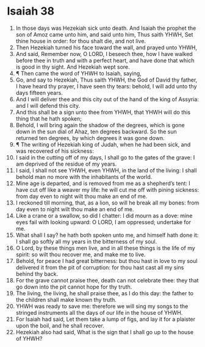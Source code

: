 ﻿# Isaiah 38
1. In those days was Hezekiah sick unto death. And Isaiah the prophet the son of Amoz came unto him, and said unto him, Thus saith YHWH, Set thine house in order: for thou shalt die, and not live. 
2. Then Hezekiah turned his face toward the wall, and prayed unto YHWH, 
3. And said, Remember now, O LORD, I beseech thee, how I have walked before thee in truth and with a perfect heart, and have done that which is good in thy sight. And Hezekiah wept sore. 
4. ¶ Then came the word of YHWH to Isaiah, saying, 
5. Go, and say to Hezekiah, Thus saith YHWH, the God of David thy father, I have heard thy prayer, I have seen thy tears: behold, I will add unto thy days fifteen years. 
6. And I will deliver thee and this city out of the hand of the king of Assyria: and I will defend this city. 
7. And this shall be a sign unto thee from YHWH, that YHWH will do this thing that he hath spoken; 
8. Behold, I will bring again the shadow of the degrees, which is gone down in the sun dial of Ahaz, ten degrees backward. So the sun returned ten degrees, by which degrees it was gone down. 
9. ¶ The writing of Hezekiah king of Judah, when he had been sick, and was recovered of his sickness: 
10. I said in the cutting off of my days, I shall go to the gates of the grave: I am deprived of the residue of my years. 
11. I said, I shall not see YHWH, even YHWH, in the land of the living: I shall behold man no more with the inhabitants of the world. 
12. Mine age is departed, and is removed from me as a shepherd’s tent: I have cut off like a weaver my life: he will cut me off with pining sickness: from day even to night wilt thou make an end of me. 
13. I reckoned till morning, that, as a lion, so will he break all my bones: from day even to night wilt thou make an end of me. 
14. Like a crane or a swallow, so did I chatter: I did mourn as a dove: mine eyes fail with looking upward: O LORD, I am oppressed; undertake for me. 
15. What shall I say? he hath both spoken unto me, and himself hath done it: I shall go softly all my years in the bitterness of my soul. 
16. O Lord, by these things men live, and in all these things is the life of my spirit: so wilt thou recover me, and make me to live. 
17. Behold, for peace I had great bitterness: but thou hast in love to my soul delivered it from the pit of corruption: for thou hast cast all my sins behind thy back. 
18. For the grave cannot praise thee, death can not celebrate thee: they that go down into the pit cannot hope for thy truth. 
19. The living, the living, he shall praise thee, as I do this day: the father to the children shall make known thy truth. 
20. YHWH was ready to save me: therefore we will sing my songs to the stringed instruments all the days of our life in the house of YHWH. 
21. For Isaiah had said, Let them take a lump of figs, and lay it for a plaister upon the boil, and he shall recover. 
22. Hezekiah also had said, What is the sign that I shall go up to the house of YHWH? 
